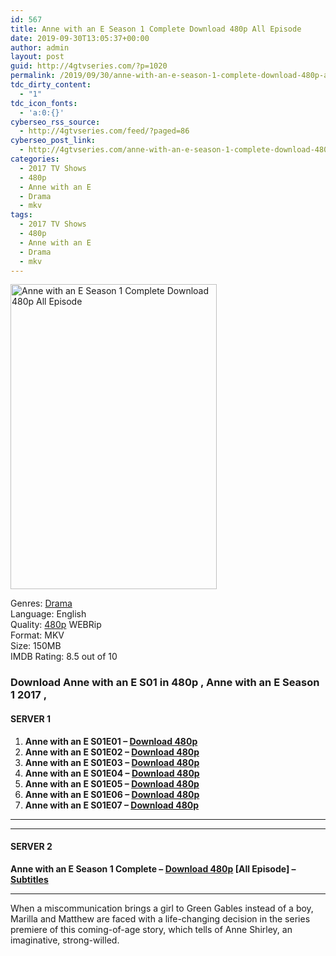 ```yaml
---
id: 567
title: Anne with an E Season 1 Complete Download 480p All Episode
date: 2019-09-30T13:05:37+00:00
author: admin
layout: post
guid: http://4gtvseries.com/?p=1020
permalink: /2019/09/30/anne-with-an-e-season-1-complete-download-480p-all-episode-2/
tdc_dirty_content:
  - "1"
tdc_icon_fonts:
  - 'a:0:{}'
cyberseo_rss_source:
  - http://4gtvseries.com/feed/?paged=86
cyberseo_post_link:
  - http://4gtvseries.com/anne-with-an-e-season-1-complete-download-480p-all-episode/
categories:
  - 2017 TV Shows
  - 480p
  - Anne with an E
  - Drama
  - mkv
tags:
  - 2017 TV Shows
  - 480p
  - Anne with an E
  - Drama
  - mkv
---
```

<img loading="lazy" class="aligncenter" src="https://4.bp.blogspot.com/-Le8JobKUwKo/XZH6pW3_zxI/AAAAAAAAAS8/OMRFUIihZjUQ7elC92KFZyehcurb2JXtgCK4BGAYYCw/s1600/Anne%2Bwith%2Ban%2BE%2BSeason%2B1.jpg" alt="Anne with an E Season 1 Complete Download 480p All Episode" width="330" height="488" />

Genres:&nbsp;<a href="http://4gtvseries.com/tag/drama/" data-wpel-link="internal">Drama</a>  
Language: English  
Quality:&nbsp;<a href="http://4gtvseries.com/tag/480p/" data-wpel-link="internal">480p</a> WEBRip  
Format: MKV  
Size: 150MB  
IMDB Rating: 8.5 out of 10

### **Download Anne with an E S01 in 480p , Anne with an E Season 1 2017 ,&nbsp;**

#### <span><strong>SERVER 1</strong></span>

  1. **Anne with an E S01E01 – <a href="http://slink.dl480p.xyz/3Hn5D" data-wpel-link="external" target="_blank" rel="nofollow external noopener noreferrer" class="wpel-icon-left"><i class="wpel-icon fa fa-download" aria-hidden="true"></i>Download 480p</a>**
  2. **Anne with an E S01E02 – <a href="http://slink.dl480p.xyz/SJE9Lv3Q" data-wpel-link="external" target="_blank" rel="nofollow external noopener noreferrer" class="wpel-icon-left"><i class="wpel-icon fa fa-download" aria-hidden="true"></i>Download 480p</a>**
  3. **Anne with an E S01E03 – <a href="http://slink.dl480p.xyz/bXNTV" data-wpel-link="external" target="_blank" rel="nofollow external noopener noreferrer" class="wpel-icon-left"><i class="wpel-icon fa fa-download" aria-hidden="true"></i>Download 480p</a>**
  4. **Anne with an E S01E04 – <a href="http://slink.dl480p.xyz/11nU6R" data-wpel-link="external" target="_blank" rel="nofollow external noopener noreferrer" class="wpel-icon-left"><i class="wpel-icon fa fa-download" aria-hidden="true"></i>Download 480p</a>**
  5. **Anne with an E S01E05 – <a href="http://slink.dl480p.xyz/MXtU" data-wpel-link="external" target="_blank" rel="nofollow external noopener noreferrer" class="wpel-icon-left"><i class="wpel-icon fa fa-download" aria-hidden="true"></i>Download 480p</a>**
  6. **Anne with an E S01E06 – <a href="http://slink.dl480p.xyz/VPd2Gh" data-wpel-link="external" target="_blank" rel="nofollow external noopener noreferrer" class="wpel-icon-left"><i class="wpel-icon fa fa-download" aria-hidden="true"></i>Download 480p</a>**
  7. **Anne with an E S01E07 – <a href="http://slink.dl480p.xyz/gVhWu" data-wpel-link="external" target="_blank" rel="nofollow external noopener noreferrer" class="wpel-icon-left"><i class="wpel-icon fa fa-download" aria-hidden="true"></i>Download 480p</a>**

* * *

* * *

#### <span><strong>SERVER 2</strong></span>

**Anne with an E Season 1 Complete – <a href="http://dl480p.xyz/808/" data-wpel-link="external" target="_blank" rel="nofollow external noopener noreferrer" class="wpel-icon-left"><i class="wpel-icon fa fa-download" aria-hidden="true"></i>Download 480p</a> [All Episode] – <a href="https://subscene.com/subtitles/anne-first-season" data-wpel-link="external" target="_blank" rel="nofollow external noopener noreferrer" class="wpel-icon-left"><i class="wpel-icon fa fa-download" aria-hidden="true"></i>Subtitles</a>**

* * *

When a miscommunication brings a girl to Green Gables instead of a boy, Marilla and Matthew are faced with a life-changing decision in the series premiere of this coming-of-age story, which tells of Anne Shirley, an imaginative, strong-willed.

<div align="center">
</div>